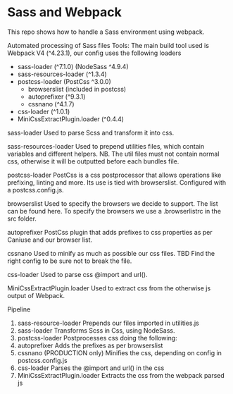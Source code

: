 # Sass and Webpack

This repo shows how to handle a Sass environment using webpack.

Automated processing of Sass files
Tools:
The main build tool used is Webpack V4 (^4.23.1), our config uses the following loaders
* sass-loader (^7.1.0) (NodeSass ^4.9.4)
* sass-resources-loader (^1.3.4)
* postcss-loader (PostCss ^3.0.0)
  * browserslist (included in postcss)
  * autoprefixer (^9.3.1)
  * cssnano (^4.1.7)
* css-loader (^1.0.1)
* MiniCssExtractPlugin.loader (^0.4.4)

sass-loader
Used to parse Scss and transform it into css.

sass-resources-loader
Used to prepend utilities files, which contain variables and different helpers.
NB. The util files must not contain normal css, otherwise it will be outputted before each bundles file.

postcss-loader
PostCss is a css postprocessor that allows operations like prefixing, linting and more. Its use is tied with browserslist.
Configured with a postcss.config.js.

browserslist
Used to specify the browsers we decide to support. The list can be found here.
To specify the browsers we use a .browserlistrc in the src folder.

autoprefixer
PostCss plugin that adds prefixes to css properties as per Caniuse and our browser list.

cssnano
Used to minify as much as possible our css files.
TBD Find the right config to be sure not to break the file.

css-loader
Used to parse css @import and url().

 MiniCssExtractPlugin.loader
Used to extract css from the otherwise js output of Webpack.

Pipeline
1. sass-resource-loader
Prepends our files imported in utilities.js
1. sass-loader
Transforms Scss in Css, using NodeSass.
1. postcss-loader
Postprocesses css doing the following:
  1. autoprefixer
Adds the prefixes as per browserslist
  1. cssnano (PRODUCTION only)
Minifies the css, depending on config in postcss.config.js
1. css-loader
Parses the @import and url() in the css
1. MiniCssExtractPlugin.loader
Extracts the css from the webpack parsed js
